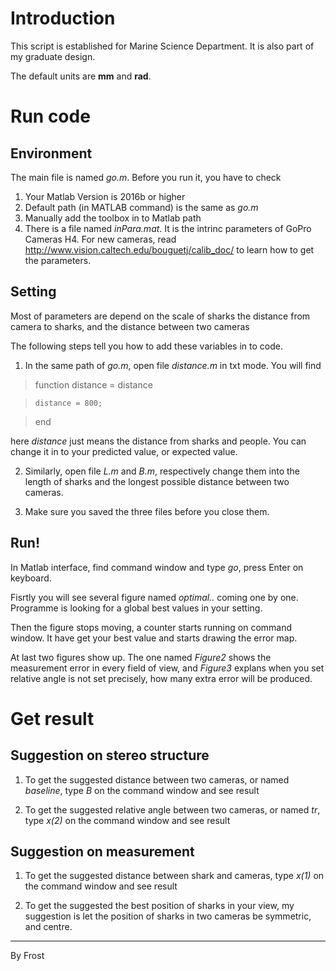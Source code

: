 # Introduction
This script is established for Marine Science Department. It is also part of my graduate design. 

The default units are **mm** and **rad**.

# Run code
## Environment
The main file is named _go.m_. Before you run it, you have to check
1. Your Matlab Version is 2016b or higher
2. Default path (in MATLAB command) is the same as _go.m_
3. Manually add the toolbox in to Matlab path
4. There is a file named _inPara.mat_. It is the intrinc parameters of GoPro Cameras H4.
For new cameras, read http://www.vision.caltech.edu/bouguetj/calib_doc/ to learn how to get the parameters.

## Setting
Most of parameters are depend on the scale of sharks the distance from camera to sharks, and the distance between two cameras

The following steps tell you how to add these variables in to code.
1. In the same path of _go.m_, open file _distance.m_ in txt mode. You will find

  > function distance = distance
  
  >     distance = 800;
  
  > end
  
  here _distance_ just means the distance from sharks and people. You can change it in to your predicted value, or expected value.
  
2. Similarly, open file _L.m_ and _B.m_,
    respectively change them into the length of sharks and the longest possible distance between two cameras.

3. Make sure you saved the three files before you close them.

## Run!

In Matlab interface, find command window and type _go_, press Enter on keyboard.

Fisrtly you will see several figure named _optimal.._ coming one by one. Programme is looking for a global best values in your setting.

Then the figure stops moving, a counter starts running on command window. It have get your best value and starts drawing the error map.

At last two figures show up. The one named _Figure2_ shows the measurement error in every field of view, 
  and _Figure3_ explans when you set relative angle is not set precisely, how many extra error will be produced. 
  
# Get result
## Suggestion on stereo structure
1. To get the suggested distance between two cameras, or named _baseline_, 
  type _B_ on the command window and see result

2. To get the suggested relative angle between two cameras, or named _tr_, 
  type _x(2)_ on the command window and see result
  
## Suggestion on measurement
1. To get the suggested distance between shark and cameras, 
  type _x(1)_ on the command window and see result

2. To get the suggested the best position of sharks in your view, my suggestion is 
  let the position of sharks in two cameras be symmetric, and centre.
  
  
----------
By Frost
